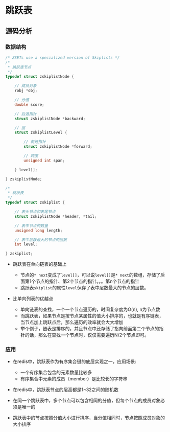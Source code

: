 # 跳跃表

## 源码分析

### 数据结构

```c
/* ZSETs use a specialized version of Skiplists */
/*
 * 跳跃表节点
 */
typedef struct zskiplistNode {

    // 成员对象
    robj *obj;

    // 分值
    double score;

    // 后退指针
    struct zskiplistNode *backward;

    // 层
    struct zskiplistLevel {

        // 前进指针
        struct zskiplistNode *forward;

        // 跨度
        unsigned int span;

    } level[];

} zskiplistNode;

/*
 * 跳跃表
 */
typedef struct zskiplist {

    // 表头节点和表尾节点
    struct zskiplistNode *header, *tail;

    // 表中节点的数量
    unsigned long length;

    // 表中层数最大的节点的层数
    int level;

} zskiplist;

```

- 跳跃表在单向链表的基础上
    + 节点的`* next`变成了`level[]`，可以说`level[]`是`* next`的数组，存储了后面第1个节点的指针、第2个节点的指针。。。第n个节点的指针
    + 跳跃表`skiplist`的属性`level`保存了表中层数最大的节点的层数。

- 比单向列表的优越点
    + 单向链表的查找，一个一个节点遍历的，时间复杂度为O(n), n为节点数
    + 而跳跃表，如果节点是按节点某属性的值大小排序的，也就是有序链表，当节点加上跳跃点后，那么遍历的效率就会大大增加
    + 举个例子，链表是排序的，并且节点中还存储了指向前面第二个节点的指针的话，那么在查找一个节点时，仅仅需要遍历N/2个节点即可。


### 应用

- 在redis中，跳跃表作为有序集合键的底层实现之一，应用场景:
    + 一个有序集合包含的元素数量比较多
    + 有序集合中元素的成员（member）是比较长的字符串

- 在redis中，跳跃表节点的层高都是1~32之间的随机数
- 在同一个跳跃表中，多个节点可以包含相同的分值，但每个节点的成员对象必须是唯一的
- 跳跃表中的节点按照分值大小进行排序，当分值相同时，节点按照成员对象的大小排序